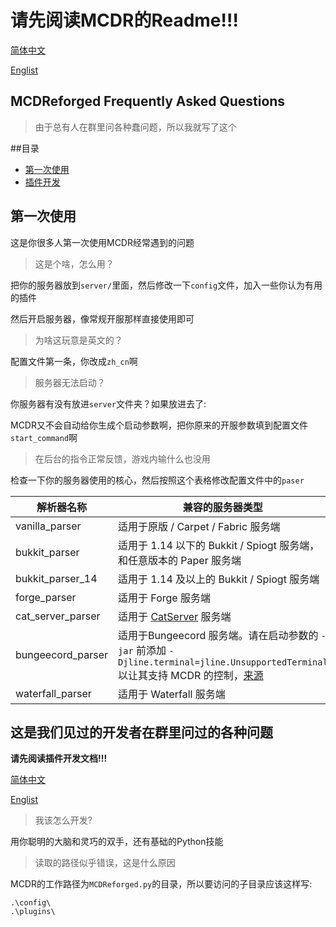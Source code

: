 # **请先阅读MCDR的Readme!!!**
[简体中文](https://github.com/Fallen-Breath/MCDReforged/blob/master/doc/readme_cn.md)

[Englist](https://github.com/Fallen-Breath/MCDReforged/blob/master/readme.md)

MCDReforged Frequently Asked Questions
---

> 由于总有人在群里问各种蠢问题，所以我就写了这个

##目录
  * [第一次使用](#第一次使用)
  * [插件开发](#插件开发)

## 第一次使用
这是你很多人第一次使用MCDR经常遇到的问题

> 这是个啥，怎么用？

把你的服务器放到`server/`里面，然后修改一下`config`文件，加入一些你认为有用的插件

然后开启服务器，像常规开服那样直接使用即可

> 为啥这玩意是英文的？

配置文件第一条，你改成`zh_cn`啊

> 服务器无法启动？

你服务器有没有放进`server`文件夹？如果放进去了:

MCDR又不会自动给你生成个启动参数啊，把你原来的开服参数填到配置文件`start_command`啊

> 在后台的指令正常反馈，游戏内输什么也没用

检查一下你的服务器使用的核心，然后按照这个表格修改配置文件中的`paser`

| 解析器名称 | 兼容的服务器类型 |
|---|---|
| vanilla_parser | 适用于原版 / Carpet / Fabric 服务端 |
| bukkit_parser | 适用于 1.14 以下的 Bukkit / Spiogt 服务端，和任意版本的 Paper 服务端 |
| bukkit_parser_14 | 适用于 1.14 及以上的 Bukkit / Spiogt 服务端 |
| forge_parser | 适用于 Forge 服务端 |
| cat_server_parser | 适用于 [CatServer](https://github.com/Luohuayu/CatServer) 服务端 |
| bungeecord_parser | 适用于Bungeecord 服务端。请在启动参数的 `-jar` 前添加 `-Djline.terminal=jline.UnsupportedTerminal` 以让其支持 MCDR 的控制，[来源](https://www.spigotmc.org/wiki/start-up-parameters/) |
| waterfall_parser | 适用于 Waterfall 服务端 |

## 这是我们见过的开发者在群里问过的各种问题
**请先阅读插件开发文档!!!**

[简体中文](https://github.com/Fallen-Breath/MCDReforged/blob/master/doc/plugin_cn.md)

[Englist](https://github.com/Fallen-Breath/MCDReforged/blob/master/doc/plugin.md)

> 我该怎么开发?

用你聪明的大脑和灵巧的双手，还有基础的Python技能

> 读取的路径似乎错误，这是什么原因

MCDR的工作路径为`MCDReforged.py`的目录，所以要访问的子目录应该这样写:
```
.\config\
.\plugins\
```